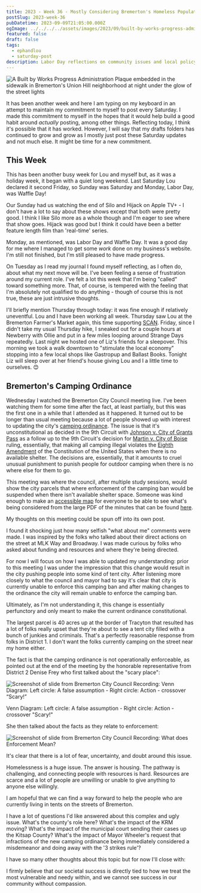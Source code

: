 ```yaml
---
title: 2023 - Week 36 - Mostly Considering Bremerton's Homeless Population
postSlug: 2023-week-36
pubDatetime: 2023-09-09T21:05:00.000Z
ogImage: ../../../../assets/images/2023/09/built-by-works-progress-administration.jpeg
featured: false
draft: false
tags:
  - ephandlou
  - saturday-post
description: Labor Day reflections on community issues and local policy in Bremerton, WA.
---
```


![A Built by Works Progress Administration Plaque embedded in the sidewalk in Bremerton's Union Hill neighborhood at night under the glow of the street lights](@/assets/images/2023/09/built-by-works-progress-administration.jpeg)

It has been another week and here I am typing on my keyboard in an attempt to maintain my commitment to myself to post every Saturday. I made this commitment to myself in the hopes that it would help build a good habit around _actually_ posting, among other things. Reflecting today, I think it's possible that it has worked. However, I will say that my drafts folders has continued to grow and grow as I mostly just post these Saturday updates and not much else. It might be time for a new commitment.

## This Week

This has been another busy week for Lou and myself but, as it was a holiday week, it began with a quiet long weekend. Last Saturday Lou declared it second Friday, so Sunday was Saturday and Monday, Labor Day, was Waffle Day!

Our Sunday had us watching the end of Silo and Hijack on Apple TV+ - I don't have a lot to say about these shows except that both were pretty good. I think I like Silo more as a whole though and I'm eager to see where that show goes. Hijack was good but I think it could have been a better feature length film than 'real-time' series.

Monday, as mentioned, was Labor Day and Waffle Day. It was a good day for me where I managed to get some _work_ done on my business's website. I'm still not finished, but I'm still pleased to have made progress.

On Tuesday as I read my journal I found myself reflecting, as I often do, about what my next move will be. I've been feeling a sense of frustration around my current role. I've felt a lot this week that I'm being "called" toward something more. That, of course, is tempered with the feeling that I'm absolutely not qualified to do anything - though of course this is not true, these are just intrusive thoughts.

I'll briefly mention Thursday through today: it was fine enough if relatively uneventful. Lou and I have been working all week. Thursday saw Lou at the Bremerton Farmer's Market again, this time supporting [SCAN](https://savethechildrenactionnetwork.org/). Friday, since I didn't take my usual Thursday hike, I sneaked out for a couple hours at Newberry with Ollie and put in a few miles looping around Strange Days repeatedly. Last night we hosted one of Liz's friends for a sleepover. This morning we took a walk downtown to "stimulate the local economy" stopping into a few local shops like Gastropup and Ballast Books. Tonight Liz will sleep over at her friend's house giving Lou and I a little time to ourselves. 😊

## Bremerton's Camping Ordinance

Wednesday I watched the Bremerton City Council meeting live. I've been watching them for some time after the fact, at least partially, but this was the first one in a while that I attended as it happened. It turned out to be longer than usual meeting because a lot of people showed up with interest to updating the city's [camping ordinance](https://www.codepublishing.com/WA/Bremerton/html/Bremerton09/Bremerton0932.html). The issue is that it's unconstitutional as decided in the 9th Circuit with [Johnson v. City of Grants Pass](https://caselaw.findlaw.com/court/us-9th-circuit/1913611.html) as a follow up to the 9th Circuit's decision for [Martin v. City of Boise](https://caselaw.findlaw.com/summary/opinion/us-9th-circuit/2018/09/04/284140.html) ruling, essentially, that making all camping illegal violates the [Eighth Amendment](https://constitution.congress.gov/constitution/amendment-8/) of the Constitution of the United States when there is no available shelter. The decisions are, essentially, that it amounts to cruel unusual punishment to punish people for outdoor camping when there is no where else for them to go.

This meeting was where the council, after multiple study sessions, would show the city parcels that where enforcement of the camping ban would be suspended when there isn't available shelter space. Someone was kind enough to make an [accessible map](https://www.google.com/maps/d/u/0/viewer?mid=1xv1SAaEjhxjEJWqkb5y39RBSz7pqChI&ll=47.574954819918176%2C-122.6659319&z=13) for everyone to be able to see what's being considered from the large PDF of the minutes that can be found [here](https://meetings.municode.com/PublishPage/index?cid=BREM&ppid=d33416d7-25d1-44e6-9d32-55b97fa53824&p=-1).

My thoughts on this meeting could be spun off into its own post.

I found it shocking just how many selfish "what about me" comments were made. I was inspired by the folks who talked about their direct actions on the street at MLK Way and Broadway. I was made curious by folks who asked about funding and resources and where they're being directed.

For now I will focus on how I was able to updated my understanding: prior to this meeting I was under the impression that this change would result in the city pushing people into some kind of tent city. After listening more closely to what the council and mayor had to say it's clear that city is currently unable to enforce this camping ban and after making changes to the ordinance the city will remain unable to enforce the camping ban.

Ultimately, as I'm not understanding it, this change is essentially perfunctory and only meant to make the current ordinance constitutional.

The largest parcel is 40 acres up at the border of Tracyton that resulted has a lot of folks really upset that they're about to see a tent city filled with a bunch of junkies and criminals. That's a perfectly reasonable response from folks in District 1. I don't want the folks currently camping on the street near my home either.

The fact is that the camping ordinance is not operationally enforceable, as pointed out at the end of the meeting by the honorable representative from District 2 Denise Frey who first talked about the "scary place":

![Screenshot of slide from Bremerton City Council Recording: Venn Diagram: Left circle: A false assumption - Right circle: Action - crossover “Scary!”](@/assets/images/2023/09/Screenshot-2023-09-09-133345.png)

Venn Diagram: Left circle: A false assumption - Right circle: Action - crossover "Scary!"

She then talked about the facts as they relate to enforcement:

![Screenshot of slide from Bremerton City Council Recording: What does Enforcement Mean?](@/assets/images/2023/09/Screenshot-2023-09-09-133529.png)

It's clear that there is a lot of fear, uncertainty, and doubt around this issue.

Homelessness is a huge issue. The answer is housing. The pathway is challenging, and connecting people with resources is hard. Resources are scarce and a lot of people are unwilling or unable to give anything to anyone else willingly.

I am hopeful that we can find a way forward to help the people who are currently living in tents on the streets of Bremerton.

I have a lot of questions I'd like answered about this complex and ugly issue. What's the county's role here? What's the impact of the KRM moving? What's the impact of the municipal court sending their cases up the Kitsap County? What's the impact of Mayor Wheeler's request that infractions of the new camping ordinance being immediately considered a misdemeanor and doing away with the '3 strikes rule'?

I have so many other thoughts about this topic but for now I'll close with:

I firmly believe that our societal success is directly tied to how we treat the most vulnerable and needy within, and we cannot see success in our community without compassion.
